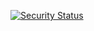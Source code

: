 [![Security Status](https://www.murphysec.com/platform3/v31/badge/1671876662920298496.svg)](https://www.murphysec.com/console/report/1671876662865772544/1671876662920298496)